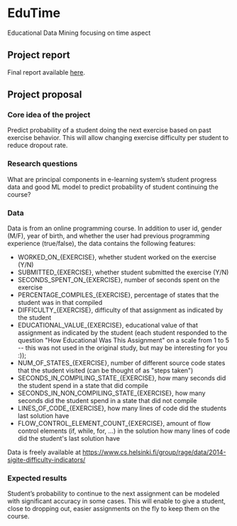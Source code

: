 # EduTime
Educational Data Mining focusing on time aspect

## Project report
Final report available [here](./reports/Edutime_final_report.pdf).

## Project proposal

### Core idea of the project
Predict probability of a student doing the next exercise based on past exercise behavior. This will allow changing exercise difficulty per student to reduce dropout rate.

### Research questions
What are principal components in e-learning system’s student progress data and good ML model to predict probability of student continuing the course?

### Data
Data is from an online programming course. In addition to user id, gender (M/F), year of birth, and whether the user had previous programming experience (true/false), the data contains the following features:
- WORKED_ON_{EXERCISE}, whether student worked on the exercise (Y/N)
- SUBMITTED_{EXERCISE}, whether student submitted the exercise (Y/N)
- SECONDS_SPENT_ON_{EXERCISE}, number of seconds spent on the exercise
- PERCENTAGE_COMPILES_{EXERCISE}, percentage of states that the student was in that
compiled
- DIFFICULTY_{EXERCISE}, difficulty of that assignment as indicated by the student
- EDUCATIONAL_VALUE_{EXERCISE}, educational value of that assignment as indicated
by the student (each student responded to the question "How Educational Was This Assignment" on a scale from 1 to 5 -- this was not used in the original study, but may be interesting for you :));
- NUM_OF_STATES_{EXERCISE}, number of different source code states that the student visited (can be thought of as "steps taken")
- SECONDS_IN_COMPILING_STATE_{EXERCISE}, how many seconds did the student spend in a state that did compile
- SECONDS_IN_NON_COMPILING_STATE_{EXERCISE}, how many seconds did the student spend in a state that did not compile
- LINES_OF_CODE_{EXERCISE}, how many lines of code did the students last solution have
- FLOW_CONTROL_ELEMENT_COUNT_{EXERCISE}, amount of flow control elements (if, while, for, ...) in the solution how many lines of code did the student's last solution have

Data is freely available at https://www.cs.helsinki.fi/group/rage/data/2014-sigite-difficulty-indicators/

### Expected results
Student’s probability to continue to the next assignment can be modeled with significant accuracy in some cases. This will enable to give a student, close to dropping out, easier assignments on the fly to keep them on the course.
